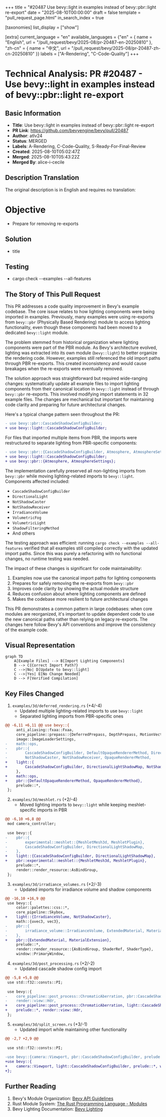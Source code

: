 +++
title = "#20487 Use bevy::light in examples instead of bevy::pbr::light re-export"
date = "2025-08-10T00:00:00"
draft = false
template = "pull_request_page.html"
in_search_index = true

[taxonomies]
list_display = ["show"]

[extra]
current_language = "en"
available_languages = {"en" = { name = "English", url = "/pull_request/bevy/2025-08/pr-20487-en-20250810" }, "zh-cn" = { name = "中文", url = "/pull_request/bevy/2025-08/pr-20487-zh-cn-20250810" }}
labels = ["A-Rendering", "C-Code-Quality"]
+++

# Technical Analysis: PR #20487 - Use bevy::light in examples instead of bevy::pbr::light re-export

## Basic Information
- **Title**: Use bevy::light in examples instead of bevy::pbr::light re-export
- **PR Link**: https://github.com/bevyengine/bevy/pull/20487
- **Author**: atlv24
- **Status**: MERGED
- **Labels**: A-Rendering, C-Code-Quality, S-Ready-For-Final-Review
- **Created**: 2025-08-10T05:02:47Z
- **Merged**: 2025-08-10T05:43:22Z
- **Merged By**: alice-i-cecile

## Description Translation
The original description is in English and requires no translation:

# Objective
- Prepare for removing re-exports

## Solution
- title

## Testing
- cargo check --examples --all-features

## The Story of This Pull Request

This PR addresses a code quality improvement in Bevy's example codebase. The core issue relates to how lighting components were being imported in examples. Previously, many examples were using re-exports from `bevy::pbr` (Physically Based Rendering) module to access lighting functionality, even though these components had been moved to a dedicated `bevy::light` module. 

The problem stemmed from historical organization where lighting components were part of the PBR module. As Bevy's architecture evolved, lighting was extracted into its own module (`bevy::light`) to better organize the rendering code. However, examples still referenced the old import paths through PBR re-exports. This created inconsistency and would cause breakages when the re-exports were eventually removed.

The solution approach was straightforward but required wide-ranging changes: systematically update all example files to import lighting components from their canonical location in `bevy::light` instead of through `bevy::pbr` re-exports. This involved modifying import statements in 32 example files. The changes are mechanical but important for maintaining code clarity and preparing for future architectural changes.

Here's a typical change pattern seen throughout the PR:
```diff
- use bevy::pbr::CascadeShadowConfigBuilder;
+ use bevy::light::CascadeShadowConfigBuilder;
```

For files that imported multiple items from PBR, the imports were restructured to separate lighting from PBR-specific components:
```diff
- use bevy::pbr::{CascadeShadowConfigBuilder, Atmosphere, AtmosphereSettings};
+ use bevy::light::CascadeShadowConfigBuilder;
+ use bevy::pbr::{Atmosphere, AtmosphereSettings};
```

The implementation carefully preserved all non-lighting imports from `bevy::pbr` while moving lighting-related imports to `bevy::light`. Components affected included:
- `CascadeShadowConfigBuilder`
- `DirectionalLight`
- `NotShadowCaster`
- `NotShadowReceiver`
- `IrradianceVolume`
- `VolumetricFog`
- `VolumetricLight`
- `ShadowFilteringMethod`
- And others

The testing approach was efficient: running `cargo check --examples --all-features` verified that all examples still compiled correctly with the updated import paths. Since this was purely a refactoring with no functional changes, no runtime testing was needed.

The impact of these changes is significant for code maintainability:
1. Examples now use the canonical import paths for lighting components
2. Prepares for safely removing the re-exports from `bevy::pbr`
3. Improves code clarity by showing the actual module structure
4. Reduces confusion about where lighting components are defined
5. Makes the codebase more resilient to future architectural changes

This PR demonstrates a common pattern in large codebases: when core modules are reorganized, it's important to update dependent code to use the new canonical paths rather than relying on legacy re-exports. The changes here follow Bevy's API conventions and improve the consistency of the example code.

## Visual Representation

```mermaid
graph TD
    A[Example Files] --> B[Import Lighting Components]
    B --> C{Correct Import Path?}
    C -->|No| D[Update to bevy::light]
    C -->|Yes| E[No Change Needed]
    D --> F[Verified Compilation]
```

## Key Files Changed

1. `examples/3d/deferred_rendering.rs` (+4/-4)
   - Updated multiple lighting-related imports to use `bevy::light`
   - Separated lighting imports from PBR-specific ones
```diff
@@ -6,11 +6,11 @@ use bevy::{
     anti_aliasing::fxaa::Fxaa,
     core_pipeline::prepass::{DeferredPrepass, DepthPrepass, MotionVectorPrepass, NormalPrepass},
     image::ImageLoaderSettings,
-    math::ops,
-    pbr::{
-        CascadeShadowConfigBuilder, DefaultOpaqueRendererMethod, DirectionalLightShadowMap,
-        NotShadowCaster, NotShadowReceiver, OpaqueRendererMethod,
+    light::{
+        CascadeShadowConfigBuilder, DirectionalLightShadowMap, NotShadowCaster, NotShadowReceiver,
     },
+    math::ops,
+    pbr::{DefaultOpaqueRendererMethod, OpaqueRendererMethod},
     prelude::*,
 };
```

2. `examples/3d/meshlet.rs` (+2/-4)
   - Moved lighting imports to `bevy::light` while keeping meshlet-specific imports in PBR
```diff
@@ -6,10 +6,8 @@
 mod camera_controller;
 
 use bevy::{
-    pbr::{
-        experimental::meshlet::{MeshletMesh3d, MeshletPlugin},
-        CascadeShadowConfigBuilder, DirectionalLightShadowMap,
-    },
+    light::{CascadeShadowConfigBuilder, DirectionalLightShadowMap},
+    pbr::experimental::meshlet::{MeshletMesh3d, MeshletPlugin},
     prelude::*,
     render::render_resource::AsBindGroup,
 };
```

3. `examples/3d/irradiance_volumes.rs` (+2/-3)
   - Updated imports for irradiance volume and shadow components
```diff
@@ -16,10 +16,9 @@
 use bevy::{
     color::palettes::css::*,
     core_pipeline::Skybox,
+    light::{IrradianceVolume, NotShadowCaster},
     math::{uvec3, vec3},
-    pbr::{
-        irradiance_volume::IrradianceVolume, ExtendedMaterial, MaterialExtension, NotShadowCaster,
-    },
+    pbr::{ExtendedMaterial, MaterialExtension},
     prelude::*,
     render::render_resource::{AsBindGroup, ShaderRef, ShaderType},
     window::PrimaryWindow,
```

4. `examples/3d/post_processing.rs` (+2/-2)
   - Updated cascade shadow config import
```diff
@@ -5,8 +5,8 @@
 use std::f32::consts::PI;
 
 use bevy::{
-    core_pipeline::post_process::ChromaticAberration, pbr::CascadeShadowConfigBuilder, prelude::*,
-    render::view::Hdr,
+    core_pipeline::post_process::ChromaticAberration, light::CascadeShadowConfigBuilder,
+    prelude::*, render::view::Hdr,
 };
```

5. `examples/3d/split_screen.rs` (+3/-1)
   - Updated import while maintaining other functionality
```diff
@@ -2,7 +2,9 @@
 
 use std::f32::consts::PI;
 
-use bevy::{camera::Viewport, pbr::CascadeShadowConfigBuilder, prelude::*, window::WindowResized};
+use bevy::{
+    camera::Viewport, light::CascadeShadowConfigBuilder, prelude::*, window::WindowResized,
+};
```

## Further Reading
1. Bevy's Module Organization: [Bevy API Guidelines](https://github.com/bevyengine/bevy/blob/main/docs/plugins_guidelines.md#module-organization)
2. Rust Module System: [The Rust Programming Language - Modules](https://doc.rust-lang.org/book/ch07-02-defining-modules-to-control-scope-and-privacy.html)
3. Bevy Lighting Documentation: [Bevy Lighting](https://docs.rs/bevy/latest/bevy/light/index.html)